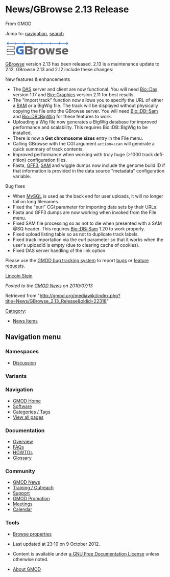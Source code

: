 <div id="mw-page-base" class="noprint">

</div>

<div id="mw-head-base" class="noprint">

</div>

<div id="content" class="mw-body" role="main">

<span id="top"></span>

<div id="mw-js-message" style="display:none;">

</div>



# <span dir="auto">News/GBrowse 2.13 Release</span>

<div id="bodyContent">

<div id="siteSub">

From GMOD

</div>

<div id="contentSub">

</div>

<div id="jump-to-nav" class="mw-jump">

Jump to: [navigation](#mw-navigation), [search](#p-search)

</div>

<div id="mw-content-text" class="mw-content-ltr" lang="en" dir="ltr">

<div class="floatright">

[<img
src="../../mediawiki/images/thumb/0/04/GBrowseLogo.png/200px-GBrowseLogo.png"
srcset="../../mediawiki/images/thumb/0/04/GBrowseLogo.png/300px-GBrowseLogo.png 1.5x, ../../mediawiki/images/thumb/0/04/GBrowseLogo.png/400px-GBrowseLogo.png 2x"
width="200" height="47" alt="GBrowse 2.13 Released" />](../GBrowse.1 "GBrowse 2.13 Released")

</div>

[GBrowse](../GBrowse.1 "GBrowse") version 2.13 has been released. 2.13
is a maintenance update to 2.12. GBrowse 2.13 and 2.12 include these
changes:

New features & enhancements  

- The <a href="../DAS" class="mw-redirect" title="DAS">DAS</a> server
  and client are now functional. You will need
  <a href="http://search.cpan.org/perldoc?Bio::Das" class="external text"
  rel="nofollow">Bio::Das</a> version 1.17 and
  <a href="http://search.cpan.org/perldoc?Bio::Graphics"
  class="external text" rel="nofollow">Bio::Graphics</a> version 2.11
  for best results.
- The "import track" function now allows you to specify the URL of
  either a [BAM](../Glossary#BAM "Glossary") or a BigWig file. The track
  will be displayed without physically copying the file onto the GBrowse
  server. You will need
  <a href="http://search.cpan.org/perldoc?Bio::DB::Sam"
  class="external text" rel="nofollow">Bio::DB::Sam</a> and
  <a href="http://search.cpan.org/perldoc?Bio::DB::BigWig"
  class="external text" rel="nofollow">Bio::DB::BigWig</a> for these
  features to work.
- Uploading a Wig file now generates a BigWig database for improved
  performance and scalability. This requires Bio::DB::BigWig to be
  installed.
- There is now a **Get chromosome sizes** entry in the File menu.
- Calling GBrowse with the CGI argument `action=scan` will generate a
  quick summary of track contents.
- Improved performance when working with truly huge (\>1000 track
  definition) configuration files.
- Fasta, [GFF3](../GFF3 "GFF3"), [SAM](../Glossary#SAM "Glossary") and
  wiggle dumps now include the genome build ID if that information is
  provided in the data source "metadata" configuration variable.

Bug fixes

- When [MySQL](../MySQL "MySQL") is used as the back end for user
  uploads, it will no longer fail on long filenames.
- Fixed the "eurl" CGI parameter for importing data sets by their URLs.
- Fasta and GFF3 dumps are now working when invoked from the File menu.
- Fixed SAM file processing so as not to die when presented with a SAM
  @SQ header. This requires
  <a href="http://search.cpan.org/perldoc?Bio::DB::Sam"
  class="external text" rel="nofollow">Bio::DB::Sam</a> 1.20 to work
  properly.
- Fixed upload listing table so as not to duplicate track labels.
- Fixed track importation via the eurl parameter so that it works when
  the user's uploadid is empty (due to clearing cache of cookies).
- Fixed DAS server handling of the link option.

Please use the <a href="https://sourceforge.net/tracker/?group_id=27707"
class="external text" rel="nofollow">GMOD bug tracking system</a> to
report <a
href="https://sourceforge.net/tracker/?atid=391291&amp;group_id=27707&amp;func=browse"
class="external text" rel="nofollow">bugs</a> or <a
href="https://sourceforge.net/tracker/?atid=391294&amp;group_id=27707&amp;func=browse"
class="external text" rel="nofollow">feature requests</a>.

[Lincoln Stein](../User%3ALstein "User%3ALstein")

  

<div class="newsfooter">

*Posted to the [GMOD News](../GMOD_News "GMOD News") on 2010/07/13*

</div>

</div>

<div class="printfooter">

Retrieved from
"<http://gmod.org/mediawiki/index.php?title=News/GBrowse_2.13_Release&oldid=22318>"

</div>

<div id="catlinks" class="catlinks">

<div id="mw-normal-catlinks" class="mw-normal-catlinks">

[Category](../Special%3ACategories "Special%3ACategories"):

- [News Items](../Category%3ANews_Items "Category%3ANews Items")

</div>

</div>

<div class="visualClear">

</div>

</div>

</div>

<div id="mw-navigation">

## Navigation menu

<div id="mw-head">



<div id="left-navigation">

<div id="p-namespaces" class="vectorTabs" role="navigation"
aria-labelledby="p-namespaces-label">

### Namespaces


- <span id="ca-talk"><a
  href="http://gmod.org/mediawiki/index.php?title=Talk:News/GBrowse_2.13_Release&amp;action=edit&amp;redlink=1"
  accesskey="t"
  title="Discussion about the content page [t]">Discussion</a></span>

</div>

<div id="p-variants" class="vectorMenu emptyPortlet" role="navigation"
aria-labelledby="p-variants-label">

### 

### Variants[](#)

<div class="menu">

</div>

</div>

</div>





</div>

</div>

</div>

<div id="mw-panel">

<div id="p-logo" role="banner">

<a href="../Main_Page"
style="background-image: url(../../images/GMOD-cogs.png);"
title="Visit the main page"></a>

</div>

<div id="p-Navigation" class="portal" role="navigation"
aria-labelledby="p-Navigation-label">

### Navigation

<div class="body">

- <span id="n-GMOD-Home">[GMOD Home](../Main_Page)</span>
- <span id="n-Software">[Software](../GMOD_Components)</span>
- <span id="n-Categories-.2F-Tags">[Categories /
  Tags](../Categories)</span>
- <span id="n-View-all-pages">[View all
  pages](../Special:AllPages)</span>

</div>

</div>

<div id="p-Documentation" class="portal" role="navigation"
aria-labelledby="p-Documentation-label">

### Documentation

<div class="body">

- <span id="n-Overview">[Overview](../Overview)</span>
- <span id="n-FAQs">[FAQs](../Category%3AFAQ)</span>
- <span id="n-HOWTOs">[HOWTOs](../Category%3AHOWTO)</span>
- <span id="n-Glossary">[Glossary](../Glossary)</span>

</div>

</div>

<div id="p-Community" class="portal" role="navigation"
aria-labelledby="p-Community-label">

### Community

<div class="body">

- <span id="n-GMOD-News">[GMOD News](../GMOD_News)</span>
- <span id="n-Training-.2F-Outreach">[Training /
  Outreach](../Training_and_Outreach)</span>
- <span id="n-Support">[Support](../Support)</span>
- <span id="n-GMOD-Promotion">[GMOD Promotion](../GMOD_Promotion)</span>
- <span id="n-Meetings">[Meetings](../Meetings)</span>
- <span id="n-Calendar">[Calendar](../Calendar)</span>

</div>

</div>

<div id="p-tb" class="portal" role="navigation"
aria-labelledby="p-tb-label">

### Tools

<div class="body">


- <span id="t-smwbrowselink"><a href="../Special%3ABrowse/News-2FGBrowse_2.13_Release"
  rel="smw-browse">Browse properties</a></span>


</div>

</div>

</div>

</div>

<div id="footer" role="contentinfo">

- <span id="footer-info-lastmod">Last updated at 23:10 on 9 October
  2012.</span>
<!-- - <span id="footer-info-viewcount">7,595 page views.</span> -->
- <span id="footer-info-copyright">Content is available under
  <a href="http://www.gnu.org/licenses/fdl-1.3.html" class="external"
  rel="nofollow">a GNU Free Documentation License</a> unless otherwise
  noted.</span>

<!-- -->

- <span id="footer-places-about">[About
  GMOD](../GMOD%3AAbout "GMOD%3AAbout")</span>

<!-- -->






</div>
